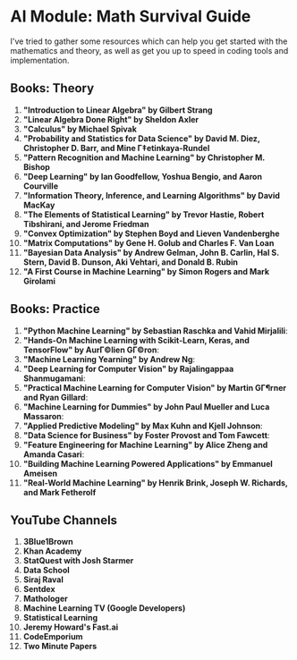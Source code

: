 # AI Module: Math Survival Guide
I've tried to gather some resources which can help you get started with the mathematics and theory, as well as get you up to speed in coding tools and implementation.

## Books: Theory
1.  **"Introduction to Linear Algebra" by Gilbert Strang**
2.  **"Linear Algebra Done Right" by Sheldon Axler**
3.  **"Calculus" by Michael Spivak**
4.  **"Probability and Statistics for Data Science" by David M. Diez, Christopher D. Barr, and Mine Г‡etinkaya-Rundel**
5.  **"Pattern Recognition and Machine Learning" by Christopher M. Bishop**
6.  **"Deep Learning" by Ian Goodfellow, Yoshua Bengio, and Aaron Courville**
7.  **"Information Theory, Inference, and Learning Algorithms" by David MacKay**
8.  **"The Elements of Statistical Learning" by Trevor Hastie, Robert Tibshirani, and Jerome Friedman**
9.  **"Convex Optimization" by Stephen Boyd and Lieven Vandenberghe**
10.  **"Matrix Computations" by Gene H. Golub and Charles F. Van Loan**
11.  **"Bayesian Data Analysis" by Andrew Gelman, John B. Carlin, Hal S. Stern, David B. Dunson, Aki Vehtari, and Donald B. Rubin**
12.  **"A First Course in Machine Learning" by Simon Rogers and Mark Girolami**
 
## Books: Practice
1.  **"Python Machine Learning" by Sebastian Raschka and Vahid Mirjalili**:
2.  **"Hands-On Machine Learning with Scikit-Learn, Keras, and TensorFlow" by AurГ©lien GГ©ron**:
3.  **"Machine Learning Yearning" by Andrew Ng**:
4.  **"Deep Learning for Computer Vision" by Rajalingappaa Shanmugamani**:
5.  **"Practical Machine Learning for Computer Vision" by Martin GГ¶rner and Ryan Gillard**:
6.  **"Machine Learning for Dummies" by John Paul Mueller and Luca Massaron**:
7.  **"Applied Predictive Modeling" by Max Kuhn and Kjell Johnson**:
8.  **"Data Science for Business" by Foster Provost and Tom Fawcett**:
9.  **"Feature Engineering for Machine Learning" by Alice Zheng and Amanda Casari**:
10.  **"Building Machine Learning Powered Applications" by Emmanuel Ameisen**
11.  **"Real-World Machine Learning" by Henrik Brink, Joseph W. Richards, and Mark Fetherolf**

## YouTube Channels
1.  **3Blue1Brown**
2.  **Khan Academy**
3.  **StatQuest with Josh Starmer**
4.  **Data School**
5.  **Siraj Raval**
6.  **Sentdex**
7.  **Mathologer**
8.  **Machine Learning TV (Google Developers)**
9.  **Statistical Learning**
10.  **Jeremy Howard's Fast.ai**
11.  **CodeEmporium**
12.  **Two Minute Papers**